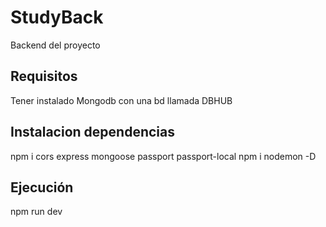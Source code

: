 # StudyBack
Backend del proyecto

## Requisitos
Tener instalado Mongodb con una bd llamada DBHUB

## Instalacion dependencias
npm i cors express mongoose passport passport-local
npm i nodemon -D

## Ejecución
npm run dev
